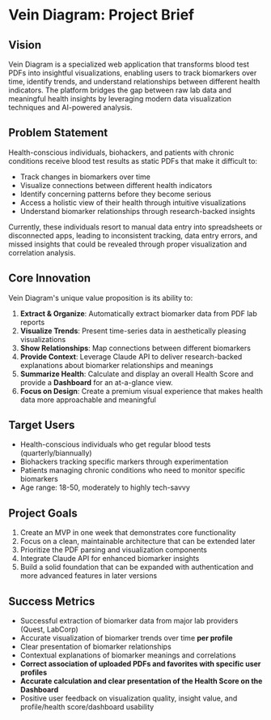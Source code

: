 # Vein Diagram: Project Brief

## Vision
Vein Diagram is a specialized web application that transforms blood test PDFs into insightful visualizations, enabling users to track biomarkers over time, identify trends, and understand relationships between different health indicators. The platform bridges the gap between raw lab data and meaningful health insights by leveraging modern data visualization techniques and AI-powered analysis.

## Problem Statement
Health-conscious individuals, biohackers, and patients with chronic conditions receive blood test results as static PDFs that make it difficult to:
- Track changes in biomarkers over time
- Visualize connections between different health indicators
- Identify concerning patterns before they become serious
- Access a holistic view of their health through intuitive visualizations
- Understand biomarker relationships through research-backed insights

Currently, these individuals resort to manual data entry into spreadsheets or disconnected apps, leading to inconsistent tracking, data entry errors, and missed insights that could be revealed through proper visualization and correlation analysis.

## Core Innovation
Vein Diagram's unique value proposition is its ability to:
1. **Extract & Organize**: Automatically extract biomarker data from PDF lab reports
2. **Visualize Trends**: Present time-series data in aesthetically pleasing visualizations
3. **Show Relationships**: Map connections between different biomarkers
4. **Provide Context**: Leverage Claude API to deliver research-backed explanations about biomarker relationships and meanings
5. **Summarize Health**: Calculate and display an overall Health Score and provide a **Dashboard** for an at-a-glance view.
6. **Focus on Design**: Create a premium visual experience that makes health data more approachable and meaningful

## Target Users
- Health-conscious individuals who get regular blood tests (quarterly/biannually)
- Biohackers tracking specific markers through experimentation
- Patients managing chronic conditions who need to monitor specific biomarkers
- Age range: 18-50, moderately to highly tech-savvy

## Project Goals
1. Create an MVP in one week that demonstrates core functionality
2. Focus on a clean, maintainable architecture that can be extended later
3. Prioritize the PDF parsing and visualization components
4. Integrate Claude API for enhanced biomarker insights
5. Build a solid foundation that can be expanded with authentication and more advanced features in later versions

## Success Metrics
- Successful extraction of biomarker data from major lab providers (Quest, LabCorp)
- Accurate visualization of biomarker trends over time **per profile**
- Clear presentation of biomarker relationships
- Contextual explanations of biomarker meanings and correlations
- **Correct association of uploaded PDFs and favorites with specific user profiles**
- **Accurate calculation and clear presentation of the Health Score on the Dashboard**
- Positive user feedback on visualization quality, insight value, and profile/health score/dashboard usability
